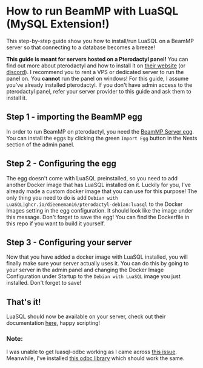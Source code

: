 # How to run BeamMP with LuaSQL (MySQL Extension!)

This step-by-step guide show you how to install/run LuaSQL on a BeamMP server so that connecting to a database becomes a breeze!

**This guide is meant for servers hosted on a Pterodactyl panel!** 
You can find out more about pterodactyl and how to install it on [their website](https://pterodactyl.io/) (or [discord](https://discord.com/invite/pterodactyl)). I recommend you to rent a VPS or dedicated server to run the panel on. You **cannot** run the panel on windows! For this guide, I assume you've already installed pterodactyl. If you don't have admin access to the pterodactyl panel, refer your server provider to this guide and ask them to install it.

## Step 1 - importing the BeamMP egg
In order to run BeamMP on pterodactyl, you need the [BeamMP Server egg](https://github.com/pelican-eggs/games-standalone/tree/main/beamng/beammp). You can install the eggs by clicking the green `Import Egg` button in the Nests section of the admin panel. 

## Step 2 - Configuring the egg
The egg doesn't come with LuaSQL preinstalled, so you need to add another Docker image that has LuaSQL installed on it. Luckily for you, I've already made a custom docker image that you can use for this purpose! The only thing you need to do is add `Debian with LuaSQL|ghcr.io/dieeneman16/pterodactyl-debian:luasql` to the Docker Images setting in the egg configuration. It should look like the image under this message. Don't forget to save the egg! You can find the Dockerfile in this repo if you want to build it yourself.

## Step 3 - Configuring your server
Now that you have added a docker image with LuaSQL installed, you will finally make sure your server actually uses it. You can do this by going to your server in the admin panel and changing the Docker Image Configuration under Startup to the `Debian with LuaSQL` image you just installed. Don't forget to save!

## That's it!
LuaSQL should now be available on your server, check out their documentation [here](https://lunarmodules.github.io/luasql/manual.html), happy scripting!

### Note:
I was unable to get luasql-odbc working as I came across [this issue](https://github.com/lunarmodules/luasql/issues/129). Meanwhile, I've installed [this odbc library](https://luarocks.org/modules/moteus/odbc) which should work the same.
